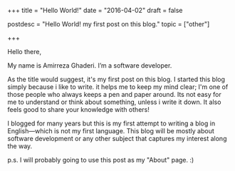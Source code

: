 +++
title = "Hello World!"
date = "2016-04-02"
draft = false

postdesc = "Hello World! my first post on this blog."
topic = ["other"]

+++

Hello there,

My name is Amirreza Ghaderi. I’m a software developer.

As the title would suggest, it's my first post on this blog.
I started this blog simply because i like to write. it helps me to keep my mind clear; I'm one of those people who always keeps a pen and paper around. Its not easy for me to understand or think about something, unless i write it down. It also feels good to share your knowledge with others!

I blogged for many years but this is my first attempt to writing a blog in English—which is not my first language. This blog will be mostly about software development or any other subject that captures my interest along the way.

p.s. I will probably going to use this post as my "About" page. :)

